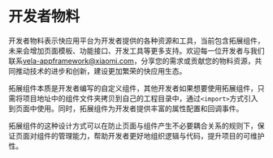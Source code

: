 <!-- 源地址: https://iot.mi.com/vela/quickapp/zh/guide/developer-materials/ -->

# 开发者物料

开发者物料表示快应用平台为开发者提供的各种资源和工具，当前包含拓展组件，未来会增加页面模板、功能接口、开发工具等更多支持。欢迎每一位开发者与我们联系[vela-appframework@xiaomi.com](<mailto:vela-appframework@xiaomi.com>)，分享您的需求或贡献您的物料资源，共同推动技术的进步和创新，建设更加繁荣的快应用生态。

拓展组件本质是开发者编写的自定义组件，其他开发者如果想要使用拓展组件，只需将项目地址中的组件文件夹拷贝到自己的工程目录中，通过`<import>`方式引入到页面中使用。同时，拓展组件为开发者提供丰富的属性配置和回调事件。

拓展组件的这种设计方式可以在防止页面与组件产生不必要耦合关系的规则下，保证页面对组件的管理能力，帮助开发者更好地组织逻辑与代码，提升项目的可维护性。

